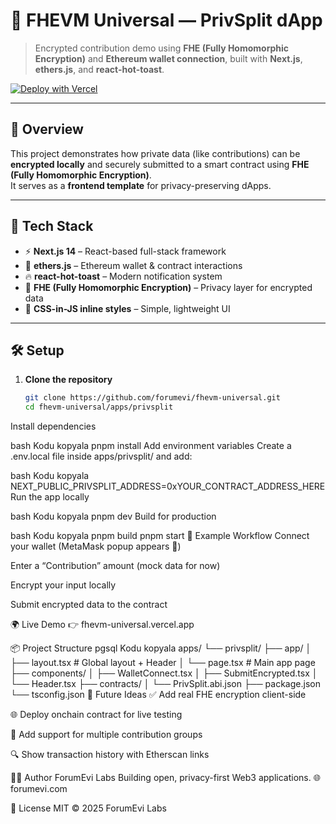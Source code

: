 # 🔐 FHEVM Universal — PrivSplit dApp

> Encrypted contribution demo using **FHE (Fully Homomorphic Encryption)** and **Ethereum wallet connection**, built with **Next.js**, **ethers.js**, and **react-hot-toast**.

[![Deploy with Vercel](https://vercel.com/button)](https://vercel.com/new/clone?repository-url=https://github.com/forumevi/fhevm-universal)

---

## 🚀 Overview

This project demonstrates how private data (like contributions) can be **encrypted locally** and securely submitted to a smart contract using **FHE (Fully Homomorphic Encryption)**.  
It serves as a **frontend template** for privacy-preserving dApps.

---

## 🧩 Tech Stack

- ⚡ **Next.js 14** – React-based full-stack framework  
- 🦊 **ethers.js** – Ethereum wallet & contract interactions  
- 🔥 **react-hot-toast** – Modern notification system  
- 🧠 **FHE (Fully Homomorphic Encryption)** – Privacy layer for encrypted data  
- 💅 **CSS-in-JS inline styles** – Simple, lightweight UI  

---

## 🛠️ Setup

1. **Clone the repository**
   ```bash
   git clone https://github.com/forumevi/fhevm-universal.git
   cd fhevm-universal/apps/privsplit
Install dependencies

bash
Kodu kopyala
pnpm install
Add environment variables
Create a .env.local file inside apps/privsplit/ and add:

bash
Kodu kopyala
NEXT_PUBLIC_PRIVSPLIT_ADDRESS=0xYOUR_CONTRACT_ADDRESS_HERE
Run the app locally

bash
Kodu kopyala
pnpm dev
Build for production

bash
Kodu kopyala
pnpm build
pnpm start
🧪 Example Workflow
Connect your wallet (MetaMask popup appears 🦊)

Enter a “Contribution” amount (mock data for now)

Encrypt your input locally

Submit encrypted data to the contract

🌍 Live Demo
👉 fhevm-universal.vercel.app

📦 Project Structure
pgsql
Kodu kopyala
apps/
└── privsplit/
    ├── app/
    │   ├── layout.tsx       # Global layout + Header
    │   └── page.tsx         # Main app page
    ├── components/
    │   ├── WalletConnect.tsx
    │   ├── SubmitEncrypted.tsx
    │   └── Header.tsx
    ├── contracts/
    │   └── PrivSplit.abi.json
    ├── package.json
    └── tsconfig.json
🧠 Future Ideas
✅ Add real FHE encryption client-side

🌐 Deploy onchain contract for live testing

💬 Add support for multiple contribution groups

🔍 Show transaction history with Etherscan links

🧑‍💻 Author
ForumEvi Labs
Building open, privacy-first Web3 applications.
🌐 forumevi.com

🪪 License
MIT © 2025 ForumEvi Labs
